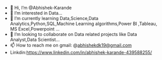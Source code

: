 - 👋 Hi, I’m @Abhishek-Karande
- 👀 I’m interested in Data...
- 🌱 I’m currently learning Data,Science,Data Analytics,Python,SQL,Machine Learning algorithms,Power BI ,Tableau, MS Excel,Powerpoint ...
- 💞️ I’m looking to collaborate on Data related projects like Data Analyst,Data Scientist...
- 📫 How to reach me on gmail: @abhishekdk19@gmail.com
- Linkdin:https://www.linkedin.com/in/abhishek-karande-439588255/

<!---
Abhishek-dk/Abhishek-dk is a ✨ special ✨ repository because its `README.md` (this file) appears on your GitHub profile.
You can click the Preview link to take a look at your changes.
--->
